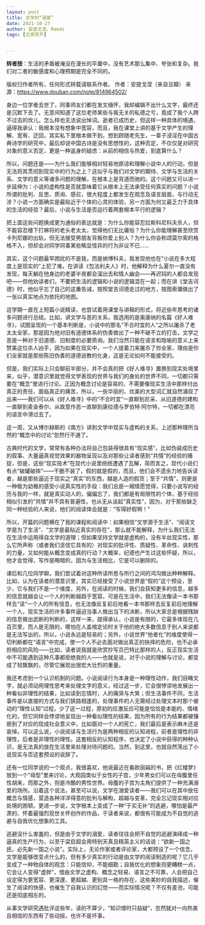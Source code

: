 ```yaml
---
layout: post
title: 文学的“溺爱”
date: 2021-10-27
author: 安提戈涅，Reeds
tags: [见贤思齐]


---
```


 

**转者按**：生活的矛盾被淹没在漫长的平庸中，没有艺术那么集中、夸张和复杂。我们对二者的敏感度和心理预期是完全不同的。 

<!--- more --->

版权归作者所有，任何形式转载请联系作者。
作者：安提戈涅（来自豆瓣）
来源：https://www.douban.com/note/814964502/

身边一位学者去世了，同事师友们都在发文缅怀，我却编辑不出什么文字，最终还是沉默下去了。无意间知道了这位老师某些与我无关的私德之亏，竟成了我个人跨不过去的坎儿，怎么样也无法说出悼词。逝者已成历史，但这样一种具体的境遇，逼得我承认：我根本没有想象中宽容，而且，我在课堂上讲的基于文学产生的理解、宽宥、迂回，其实私下里根本做不到。想到顾随老先生，一辈子浸淫在中国古典诗学的研究中，最后却说中国古诗是没有思想性的，这种否定，不仅仅是对研究对象的意义否定，更是一种返身的疑虑：从前的相信与热爱，到底算什么？ 

所以，问题还是——为什么我们能够相对轻易地原谅和理解小说中人的行动，但是无法将其贯彻到现实中的行为之上？这似乎与我们对文学的期待、文学与生活的关系、文学的意义等诸多问题的理解，在根本上是背道而驰的。这个问题又可以进一步延伸为：小说的虚构性是否就意味着它从根本上无法承受任何真实的问题？小说所谓的批判、反思、质询、感召，很大程度上都发生在观念及语言层面，与行动无涉？小说一方面确实是最贴近于个体的心灵的体验，另一方面为何又最乏力于具体的生活的经验？最后，小说与生活是否运行着两套根本平行的逻辑？

把上面这些问题换成更为通俗的表达就是：为什么你能容忍拉斯科尼科夫杀人，但不能容忍楼下打麻将的老头老太太，觉得他们无比庸俗？为什么你能理解甚至欣赏卡列尼娜的出轨，但无法接受男朋友背叛你爱上别人？为什么你会称颂莫尔索的格格不入，但却会对同学同事某些略显怪异的行为非议不已……

其实，这个问题最早困扰的不是我，而是纳博科夫，我发现他也在“小说在多大程度上是现实的”上犯了难。在讲读《包法利夫人》时，他解释为什么夏尔一直没有发现，每天躺在他身边的老婆半夜都会溜出去和情人幽会——再迟钝的人都会发现吧——但他劝读者们，不要把生活的逻辑和小说的逻辑混在一起；而在讲《堂吉诃德》时，他似乎忘了自己的这番告诫，按照堂吉诃德走过的地方，按图索骥做出了一张以真实地点为依托的地图。

这学期一直在上短篇小说精读，也尝试着用课堂与讲稿的形式，将近些年思考的诸多问题进行总结。比如，讲文学与恶的关系，我选用的是奥康纳的名篇《好人难寻》，试图呈现的一个基本判断是，小说中的那名“不合时宜的人”之所以屠杀了老太太全家，那是因为他对旧有道德体系的伪善做出了一种不破不立的打击，文学之恶是一种对于旧道德、旧制度的必要质询。我们当然只能在语言和隐喻的意义上来赞美这位杀人凶手，因为如果在现实中，一个人提着刀来屠杀了你全家，理由是你们全家就是那些陈旧伪善的道德说教的化身，这是无论如何不能接受的。

但是，我们实际上只会聊前半部分，并不会真的把《好人难寻》置换到现实处境里来，似乎，潜意识里就觉得文学表现的世界与我们的身处的世界不同，一切都只需要在“概念”里进行讨论。正因为概念讨论是容易的，不需要像现实生活中那样付出真正的责任、面临真正的痛苦，所以，一些华丽的、优美的大型词汇就自然涌现了出来——我们可以从《好人难寻》中的“不合时宜”一直聊到尼采、从旧道德的建构一直聊到麦金泰尔、从故意作恶一直聊到康拉德与罗伯特·阿尔特，一切都在漂亮的语言中滑过去了。

这一周，又从博尔赫斯的《南方》讲到文学中现实与虚构的关系，上述那种理所当然的“概念中的讨论”忽然行不通了。

古典时代的文学，常常有各种办法将自己包装得很具有“现实感”，比如伪装成历史的叙事、大量逼真视觉效果的器物呈现以及对那些让读者感到“共情”的经验的捕捉，但是，这些“现实技术”在现代小说里统统遭遇了瓦解，简而言之，现代小说们有点“破罐破摔”——干脆不装了，假的就是假的，而且，他们会不遗余力地告诉读者，越是那些逼近于现实之“真实”的东西，越是人造的假货；至于“共情”，则更是一种极为幼稚的感受小说真实性的手段：我们总是一厢情愿觉得，只要小说写的经历与我的一样，就是真实动人的，偏偏忘了，我们都是有局限性的个体，基于经验相似引发的“共情”并不具有普遍性，也从无从谈起“真实性”，因为，对于那些缺乏同一种经验的人来说，他们的阅读体会就是：“写得好假啊！”

所以，开篇的问题横在了我的课程和阅读中：如果相信“文学源于生活”、“阅读文学是为了生活”、“文学是最贴近真实的存在”，那么就不能解释，为什么我们无法在生活中运用得自文学的道理；但如果坚持文学就是虚构的，没有半丝现实性，那么它所声称（或者我们坚信它具有的）对现实的批评性、质疑性、革命性、讽刺性的力量，又如何能从概念变成真的行动？大概率，纪德也产生过这些怀疑，所以，他才会觉得，写作是晦暗的，因为与生活相比，它是可以删除的。

课后和几位同学聊。我们尝试着对这种所读所思与所行之间的鸿沟做出种种解释。比如，认为在读者的潜意识里，其实已经接受了小说世界是“假的”这个预设，至少，它与我们不是一个维度，另外，在阅读的时候，我们会获知更多的信息，越多的信息就越会让一个人的判断越趋于宽容，可是在生活中，我们无法像读一本书那样去“读”一个人的所有信息，也无法像反复前后地看一本书那样去反复前后地理解一个人，现实生活的许多事件逼迫当事人做出当下的决断，所以大家总是根据残缺的信息做出武断的判断的，这样一来，就得承认，小说是有限的，它最多体现在几百页里，而人是无限的，哪怕在人盖棺定论时关于他的绝大多数信息于别人来说都是无法写出的，所以，小说永远是轻易的；另外，小说世界“他者化”的维度使得一切判断都在“语言”中完成，使一个人不必去面对做出真正的抉择的危险，也不必承担相应的风险——比如，读者说我就是欣赏抄写员巴特比那样的人，反正现实生活中不可能遇到这种凡事都拒绝我的人——也就是说，对于小说的理解与讨论，都变成了轻飘飘的，尽管它展现出很宏大壮烈的重量。

我还考虑到一个认识机制的问题。小说阅读行为本身是一种理性动作，我们目睹文字，就必须动用理性思考来处理文字的意义，经过这一步，它会很悖谬地发展出一种看似非理性的结果，比如读到忘情时，人的痛哭与大笑；但生活事件不同，生活事件是以直接的方式与我们狭路相逢的，处理事件的人无需经过处理文本时那个被动的“理性认知”过程，少了这一过程，原初的应激反应可能是恰恰是本能的、情绪化的，但它同样会悖谬地呈现出一种看似理性的结果，因为所有的行为结果都被镶嵌到了对应的现成社会意义中，比如面对一个人的死亡，我们最后是表示麻木还是哀悼。可以这么说，小说阅读与生活行为是两种相反的认知进程，前者是理性的非理性，后者是非理性的理性。这套相反的认知程序，也决定了小说中获得的种种认识，是无法真的放在生活里来处理对待问题的。当然，到这里，也就自然荡出了小说现实与否这套预设的说辞了。

还有一位同学说的一个观点，我很喜欢，他说最近在看欧丽娟的书，把《红楼梦》放到一个“母型”里来讨论，大观园类似于女性的子宫，少年男女们可以在母腹里任性胡来，而那之外，则是冷酷的男性世界。母腹的子宫为主角们提供了一种充满溺爱的场所。沿着这个说法，甚至可以说，文学在溺爱读者——我们可以在其中放任概念与情感，营造各种洋洋得意的批判与解构，超越与变革，完全忘记现实相对应处境的困顿。更进一步说，文学根本上变成了一种“于实无补”的逃避，哪怕是最严肃的、怀着最强烈现世关怀创作的作品，于读者来说，都很有可能成为不自觉的逃避与自我优化想象的工具。

逃避没什么害羞的，但是由于文学的溺爱，读者往往会把不自觉的逃避演绎成一种逼真的生产行为，以至于梁启超会用特别天真且精英主义的话说：“欲新一国之民，必先新一国之小说”。实际上，无论作家或者评论家，大都预设了一个信念，文学是能够改变点什么的，但有多少真实的行动是由文学的阅读制造的呢？它几乎变成了一种物自体的观念：只能信仰，不能细勘；自我优化的想象则更糟糕一点，它会让人变得“虚胖”，借由文学之虚构、概念之轻易、语言之不可靠，人会把自己设定得为更宽容、更深邃、更超越、更别具一格的存在，这些美妙的自我描述，催生了阅读的快感，也催生了自我认识的幻觉——而实际情况呢？不仅有差池，可能还是彻底相左的。

从事文学研究遇批评这些年，读的不算少，“知识增时只益疑”，忽然就对一向热衷且相信的东西有了些动摇，也许不是坏事。